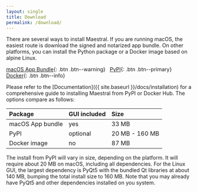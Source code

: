 ```yaml
---
layout: single
title: Download
permalink: /download/
---
```


There are several ways to install Maestral. If you are running macOS, the easiest route is
download the signed and notarized app bundle. On other platforms, you can install the
Python package or a Docker image based on alpine Linux.

[macOS App Bundle](https://github.com/SamSchott/maestral/releases){: .btn .btn--warning} &nbsp; [PyPI](https://pypi.org/project/maestral/){: .btn .btn--primary} &nbsp; [Docker](https://hub.docker.com/r/maestraldbx/maestral){: .btn .btn--info}

Please refer to the [Documentation]({{ site.baseurl }}/docs/installation) for a
comprehensive guide to installing Maestral from PyPI or Docker Hub. The options compare as
follows:

| Package          | GUI included | Size           |
| :---             | :---         | :---           |
| macOS App bundle | yes          | 33 MB          |
| PyPI             | optional     | 20 MB - 160 MB |
| Docker image     | no           | 87 MB          |

The install from PyPI will vary in size, depending on the platform. It will require about
20 MB on macOS, including all dependencies. For the Linux GUI, the largest dependency is
PyQt5 with the bundled Qt libraries at about 140 MB, bumping the total install size to
160 MB. Note that you may already have PyQt5 and other dependencies installed on you
system.

